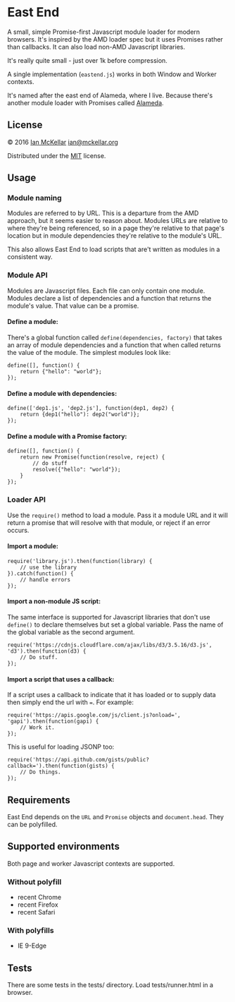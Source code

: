 # East End

A small, simple Promise-first Javascript module loader for modern browsers.
It's inspired by the AMD loader spec but it uses Promises rather than callbacks.
It can also load non-AMD Javascript libraries.

It's really quite small - just over 1k before compression.

A single implementation (`eastend.js`) works in both Window and Worker contexts.

It's named after the east end of Alameda, where I live. Because there's another module loader with Promises called 
[Alameda](https://github.com/requirejs/alameda).

## License
&copy; 2016 [Ian McKellar](https://ian.mckellar.org/) <ian@mckellar.org>

Distributed under the [MIT](COPYING) license.

## Usage
### Module naming
Modules are referred to by URL. This is a departure from the AMD approach, but it seems easier to reason about. 
Modules URLs are relative to where they're being referenced, so in a page they're relative to that page's location 
but in module dependencies they're relative to the module's URL.

This also allows East End to load scripts that are't written as modules in a consistent way.

### Module API
Modules are Javascript files. Each file can only contain one module. Modules declare a list of dependencies and a 
function that returns the module's value. That value can be a promise.

#### Define a module:
There's a global function called `define(dependencies, factory)` that takes an array of module dependencies and a 
function that when called returns the value of the module. The simplest modules look like:

    define([], function() {
        return {"hello": "world"};
    });
    
#### Define a module with dependencies:

    define(['dep1.js', 'dep2.js'], function(dep1, dep2) {
        return {dep1("hello"): dep2("world")};
    });
    
#### Define a module with a Promise factory:

    define([], function() {
        return new Promise(function(resolve, reject) {
            // do stuff
            resolve({"hello": "world"});
        }
    });

### Loader API
Use the `require()` method to load a module. Pass it a module URL and it will return a promise that will resolve with 
that module, or reject if an error occurs.

#### Import a module:

    require('library.js').then(function(library) {
        // use the library
    }).catch(function() {
        // handle errors
    });
    
#### Import a non-module JS script:
The same interface is supported for Javascript libraries that don't use `define()` to declare themselves but set a 
global variable. Pass the name of the global variable as the second argument.

    require('https://cdnjs.cloudflare.com/ajax/libs/d3/3.5.16/d3.js', 'd3').then(function(d3) {
        // Do stuff.
    });
    
#### Import a script that uses a callback:
If a script uses a callback to indicate that it has loaded or to supply data then simply end the url with `=`. For
example:

    require('https://apis.google.com/js/client.js?onload=', 'gapi').then(function(gapi) {
        // Work it.
    });
    
This is useful for loading JSONP too:

    require('https://api.github.com/gists/public?callback=').then(function(gists) {
        // Do things.
    });
    
## Requirements

East End depends on the `URL` and `Promise` objects and `document.head`. They can be polyfilled.

## Supported environments
Both page and worker Javascript contexts are supported.

### Without polyfill
 * recent Chrome
 * recent Firefox
 * recent Safari
 
### With polyfills
 * IE 9-Edge

## Tests
There are some tests in the tests/ directory. Load tests/runner.html in a browser.

